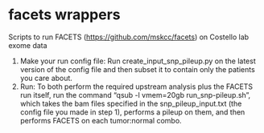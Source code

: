 # facets wrappers
Scripts to run FACETS (https://github.com/mskcc/facets) on Costello lab exome data


1. Make your run config file: Run create_input_snp_pileup.py on the latest version of the config file and then subset it to contain only the patients you care about.
2. Run: To both perform the required upstream analysis plus the FACETS run itself, run the command “qsub -l vmem=20gb run_snp-pileup.sh”, which takes the bam files specified in the snp_pileup_input.txt (the config file you made in step 1), performs a pileup on them, and then performs FACETS on each tumor:normal combo.
